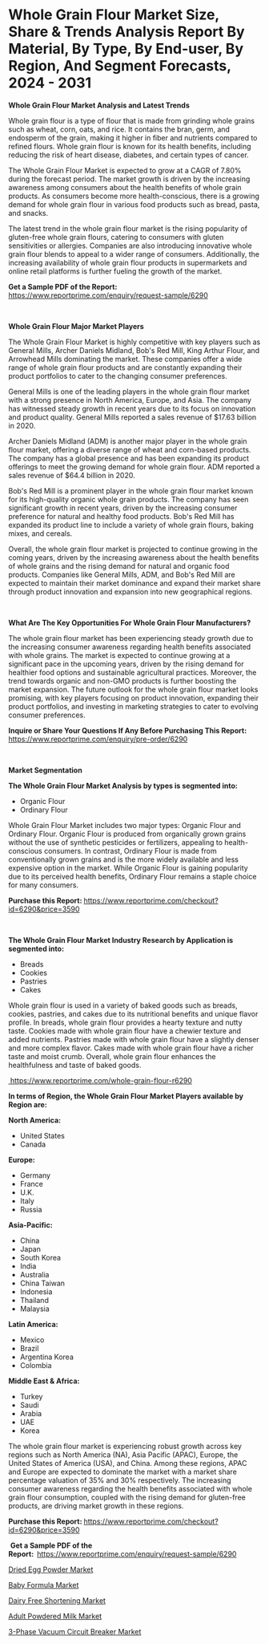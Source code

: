 <p><h1>Whole Grain Flour Market Size, Share & Trends Analysis Report By Material, By Type, By End-user, By Region, And Segment Forecasts, 2024 - 2031</h1></p><p><strong>Whole Grain Flour Market Analysis and Latest Trends</strong></p>
<p><p>Whole grain flour is a type of flour that is made from grinding whole grains such as wheat, corn, oats, and rice. It contains the bran, germ, and endosperm of the grain, making it higher in fiber and nutrients compared to refined flours. Whole grain flour is known for its health benefits, including reducing the risk of heart disease, diabetes, and certain types of cancer.</p><p>The Whole Grain Flour Market is expected to grow at a CAGR of 7.80% during the forecast period. The market growth is driven by the increasing awareness among consumers about the health benefits of whole grain products. As consumers become more health-conscious, there is a growing demand for whole grain flour in various food products such as bread, pasta, and snacks.</p><p>The latest trend in the whole grain flour market is the rising popularity of gluten-free whole grain flours, catering to consumers with gluten sensitivities or allergies. Companies are also introducing innovative whole grain flour blends to appeal to a wider range of consumers. Additionally, the increasing availability of whole grain flour products in supermarkets and online retail platforms is further fueling the growth of the market.</p></p>
<p><strong>Get a Sample PDF of the Report:&nbsp;</strong> <a href="https://www.reportprime.com/enquiry/request-sample/6290">https://www.reportprime.com/enquiry/request-sample/6290</a></p>
<p>&nbsp;</p>
<p><strong>Whole Grain Flour Major Market Players</strong></p>
<p><p>The Whole Grain Flour Market is highly competitive with key players such as General Mills, Archer Daniels Midland, Bob's Red Mill, King Arthur Flour, and Arrowhead Mills dominating the market. These companies offer a wide range of whole grain flour products and are constantly expanding their product portfolios to cater to the changing consumer preferences.</p><p>General Mills is one of the leading players in the whole grain flour market with a strong presence in North America, Europe, and Asia. The company has witnessed steady growth in recent years due to its focus on innovation and product quality. General Mills reported a sales revenue of $17.63 billion in 2020.</p><p>Archer Daniels Midland (ADM) is another major player in the whole grain flour market, offering a diverse range of wheat and corn-based products. The company has a global presence and has been expanding its product offerings to meet the growing demand for whole grain flour. ADM reported a sales revenue of $64.4 billion in 2020.</p><p>Bob's Red Mill is a prominent player in the whole grain flour market known for its high-quality organic whole grain products. The company has seen significant growth in recent years, driven by the increasing consumer preference for natural and healthy food products. Bob's Red Mill has expanded its product line to include a variety of whole grain flours, baking mixes, and cereals.</p><p>Overall, the whole grain flour market is projected to continue growing in the coming years, driven by the increasing awareness about the health benefits of whole grains and the rising demand for natural and organic food products. Companies like General Mills, ADM, and Bob's Red Mill are expected to maintain their market dominance and expand their market share through product innovation and expansion into new geographical regions.</p></p>
<p>&nbsp;</p>
<p><strong>What Are The Key Opportunities For Whole Grain Flour Manufacturers?</strong></p>
<p><p>The whole grain flour market has been experiencing steady growth due to the increasing consumer awareness regarding health benefits associated with whole grains. The market is expected to continue growing at a significant pace in the upcoming years, driven by the rising demand for healthier food options and sustainable agricultural practices. Moreover, the trend towards organic and non-GMO products is further boosting the market expansion. The future outlook for the whole grain flour market looks promising, with key players focusing on product innovation, expanding their product portfolios, and investing in marketing strategies to cater to evolving consumer preferences.</p></p>
<p><strong>Inquire or Share Your Questions If Any Before Purchasing This Report:</strong> <a href="https://www.reportprime.com/enquiry/pre-order/6290">https://www.reportprime.com/enquiry/pre-order/6290</a></p>
<p>&nbsp;</p>
<p><strong>Market Segmentation</strong></p>
<p><strong>The Whole Grain Flour Market Analysis by types is segmented into:</strong></p>
<p><ul><li>Organic Flour</li><li>Ordinary Flour</li></ul></p>
<p><p>Whole Grain Flour Market includes two major types: Organic Flour and Ordinary Flour. Organic Flour is produced from organically grown grains without the use of synthetic pesticides or fertilizers, appealing to health-conscious consumers. In contrast, Ordinary Flour is made from conventionally grown grains and is the more widely available and less expensive option in the market. While Organic Flour is gaining popularity due to its perceived health benefits, Ordinary Flour remains a staple choice for many consumers.</p></p>
<p><strong>Purchase this Report:&nbsp;</strong><a href="https://www.reportprime.com/checkout?id=6290&price=3590">https://www.reportprime.com/checkout?id=6290&price=3590</a></p>
<p>&nbsp;</p>
<p><strong>The Whole Grain Flour Market Industry Research by Application is segmented into:</strong></p>
<p><ul><li>Breads</li><li>Cookies</li><li>Pastries</li><li>Cakes</li></ul></p>
<p><p>Whole grain flour is used in a variety of baked goods such as breads, cookies, pastries, and cakes due to its nutritional benefits and unique flavor profile. In breads, whole grain flour provides a hearty texture and nutty taste. Cookies made with whole grain flour have a chewier texture and added nutrients. Pastries made with whole grain flour have a slightly denser and more complex flavor. Cakes made with whole grain flour have a richer taste and moist crumb. Overall, whole grain flour enhances the healthfulness and taste of baked goods.</p></p>
<p><a href="https://www.reportprime.com/whole-grain-flour-r6290">&nbsp;https://www.reportprime.com/whole-grain-flour-r6290</a></p>
<p><strong>In terms of Region, the Whole Grain Flour Market Players available by Region are:</strong></p>
<p>
    <p> <strong> North America: </strong>
        <ul>
            <li>United States</li>
            <li>Canada</li>
        </ul>
        </p> 
    <p> <strong> Europe: </strong>
        <ul>
            <li>Germany</li>
            <li>France</li>
            <li>U.K.</li>
            <li>Italy</li>
            <li>Russia</li>
        </ul>
        </p> 
    <p> <strong> Asia-Pacific: </strong>
        <ul>
            <li>China</li>
            <li>Japan</li>
            <li>South Korea</li>
            <li>India</li>
            <li>Australia</li>
            <li>China Taiwan</li>
            <li>Indonesia</li>
            <li>Thailand</li>
            <li>Malaysia</li>
        </ul>
        </p> 
    <p> <strong> Latin America: </strong>
        <ul>
            <li>Mexico</li>
            <li>Brazil</li>
            <li>Argentina Korea</li>
            <li>Colombia</li>
        </ul>
        </p> 
    <p> <strong> Middle East & Africa: </strong>
        <ul>
            <li>Turkey</li>
            <li>Saudi</li>
            <li>Arabia</li>
            <li>UAE</li>
            <li>Korea</li>
        </ul>
    </p>
    </p>
<p><p>The whole grain flour market is experiencing robust growth across key regions such as North America (NA), Asia Pacific (APAC), Europe, the United States of America (USA), and China. Among these regions, APAC and Europe are expected to dominate the market with a market share percentage valuation of 35% and 30% respectively. The increasing consumer awareness regarding the health benefits associated with whole grain flour consumption, coupled with the rising demand for gluten-free products, are driving market growth in these regions.</p></p>
<p><strong>Purchase this Report: </strong><a href="https://www.reportprime.com/checkout?id=6290&price=3590">https://www.reportprime.com/checkout?id=6290&price=3590</a></p>
<p>&nbsp;<strong>Get a Sample PDF of the Report:&nbsp;&nbsp;</strong><a href="https://www.reportprime.com/enquiry/request-sample/6290">https://www.reportprime.com/enquiry/request-sample/6290</a></p>
<p><strong></strong></p>
<p><p><a href="https://github.com/qndifksd5/Market-Research-Report-List-1/blob/main/dried-egg-powder-market.md">Dried Egg Powder Market</a></p><p><a href="https://github.com/dylanObrien626/Market-Research-Report-List-1/blob/main/baby-formula-market.md">Baby Formula Market</a></p><p><a href="https://github.com/vimar16th/Market-Research-Report-List-6/blob/main/dairy-free-shortening-market.md">Dairy Free Shortening Market</a></p><p><a href="https://github.com/JameTravis/Market-Research-Report-List-6/blob/main/adult-powdered-milk-market.md">Adult Powdered Milk Market</a></p><p><a href="https://www.linkedin.com/pulse/3-phase-vacuum-circuit-breaker-market-global-insights-sales-iliyc?trackingId=g%2B5LpQ3uVixFMY2kUE5DVQ%3D%3D">3-Phase Vacuum Circuit Breaker Market</a></p></p>